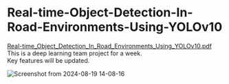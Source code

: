 # Real-time-Object-Detection-In-Road-Environments-Using-YOLOv10
[Real-time_Object_Detection_In_Road_Environments_Using_YOLOv10.pdf](https://github.com/user-attachments/files/16655987/Real-time_Object_Detection_In_Road_Environments_Using_YOLOv10.pdf)</br>
This is a deep learning team project for a week.</br>
Key features will be updated.

![Screenshot from 2024-08-19 14-08-16](https://github.com/user-attachments/assets/20b36242-5cc1-4fe6-b32b-5be558c69909)
